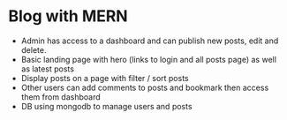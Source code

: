 # Blog with MERN

- Admin has access to a dashboard and can publish new posts, edit and delete.
- Basic landing page with hero (links to login and all posts page) as well as
  latest posts
- Display posts on a page with filter / sort posts
- Other users can add comments to posts and bookmark then access them from
  dashboard
- DB using mongodb to manage users and posts
